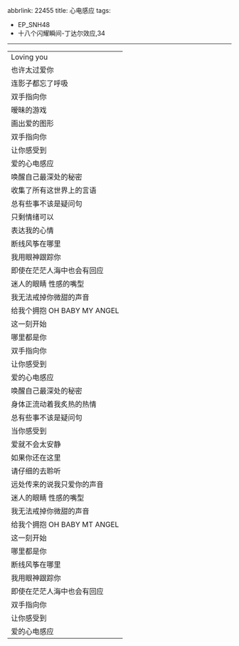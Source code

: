 abbrlink: 22455
title: 心电感应
tags:
  - EP_SNH48
  - 十八个闪耀瞬间-丁达尔效应,34
---
|      |
|--|
|Loving you|
|也许太过爱你|
|连影子都忘了呼吸|
|双手指向你|
|暧昧的游戏|
|画出爱的图形|
|双手指向你|
|让你感受到|
|爱的心电感应|
|唤醒自己最深处的秘密|
|收集了所有这世界上的言语|
|总有些事不该是疑问句|
|只剩情绪可以|
|表达我的心情|
|断线风筝在哪里|
|我用眼神跟踪你|
|即使在茫茫人海中也会有回应|
|迷人的眼睛 性感的嘴型|
|我无法戒掉你微甜的声音|
|给我个拥抱 OH BABY MY ANGEL|
|这一刻开始|
|哪里都是你|
|双手指向你|
|让你感受到|
|爱的心电感应|
|唤醒自己最深处的秘密|
|身体正流动着我炙热的热情|
|总有些事不该是疑问句|
|当你感受到|
|爱就不会太安静|
|如果你还在这里|
|请仔细的去聆听|
|远处传来的说我只爱你的声音|
|迷人的眼睛 性感的嘴型|
|我无法戒掉你微甜的声音|
|给我个拥抱 OH BABY MT ANGEL|
|这一刻开始|
|哪里都是你|
|断线风筝在哪里|
|我用眼神跟踪你|
|即使在茫茫人海中也会有回应|
|双手指向你|
|让你感受到|
|爱的心电感应|
